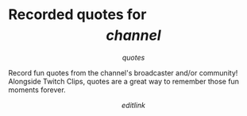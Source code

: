 # Recorded quotes for $$channel$$

$$quotes$$

Record fun quotes from the channel's broadcaster and/or community! Alongside
Twitch Clips, quotes are a great way to remember those fun moments forever.

$$editlink$$
